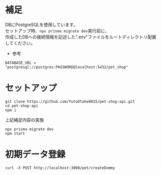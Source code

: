 # 補足
DBにPostgreSQLを使用しています。</br>
セットアップ時、`npx prisma migrate dev`実行前に、 </br>
作成したDBへの接続情報を記述した".env"ファイルをルートディレクトリ配置してください。

 - 参考
```.env
DATABASE_URL = "postgresql://postgres:PASSWORD@localhost:5432/pet_shop"
```


# セットアップ
```
git clone https://github.com/YutoOtake0015/pet-shop-api.git
cd pet-shop-api
npm i
```

上記補足内容の実施

```
npx prisma migrate dev
npm start
```
# 初期データ登録
```
curl -X POST http://localhost:3000/pet/createDummy
```
